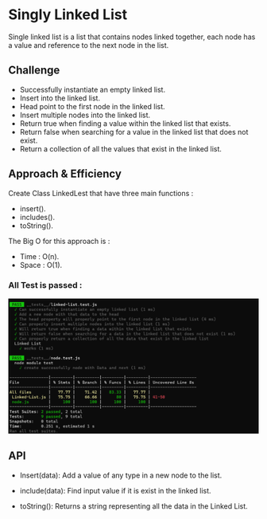 # Singly Linked List
<!-- Short summary or background information -->
Single linked list is a list that contains nodes linked together, each node has a value and reference to the next node in the list.

## Challenge
<!-- Description of the challenge -->

- Successfully instantiate an empty linked list.
- Insert into the linked list.
- Head point to the first node in the linked list.
- Insert multiple nodes into the linked list.
- Return true when finding a value within the linked list that exists.
- Return false when searching for a value in the linked list that does not exist.
- Return a collection of all the values that exist in the linked list.

## Approach & Efficiency
<!-- What approach did you take? Why? What is the Big O space/time for this approach? -->
Create Class LinkedLest that have three main functions :
- insert().
- includes().
- toString().

The Big O for this approach is :

- Time : O(n).
- Space : O(1).

### All Test is passed :
![LinkedLest Test](./assets/LinkedLest%20Test.png)

## API
<!-- Description of each method publicly available to your Linked List -->
- Insert(data): Add a value of any type in a new node to the list.

- include(data): Find input value if it is exist in the linked list.

- toString(): Returns a string representing all the data in the Linked List.

